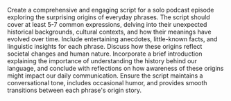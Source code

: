Create a comprehensive and engaging script for a solo podcast episode exploring the surprising origins of everyday phrases. The script should cover at least 5-7 common expressions, delving into their unexpected historical backgrounds, cultural contexts, and how their meanings have evolved over time. Include entertaining anecdotes, little-known facts, and linguistic insights for each phrase. Discuss how these origins reflect societal changes and human nature. Incorporate a brief introduction explaining the importance of understanding the history behind our language, and conclude with reflections on how awareness of these origins might impact our daily communication. Ensure the script maintains a conversational tone, includes occasional humor, and provides smooth transitions between each phrase's origin story.